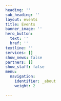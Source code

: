 ```yaml
---
heading: ''
sub_heading: ''
layout: events
title: Events
banner_image: ''
hero_button:
  text: ''
  href: ''
textline: ''
services: []
show_news: false
partners: []
show_staff: false
menu:
  navigation:
    identifier: _about
    weight: 2

---
```

